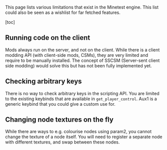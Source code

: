 This page lists various limitations that exist in the Minetest engine. This list could also be seen as a wishlist for far fetched features.

[toc]

## Running code on the client
Mods always run on the server, and not on the client. While there is a client modding API (with client-side mods, CSMs), they are very limited and require to be manually installed. The concept of SSCSM (Server-sent client side modding) would solve this but has not been fully implemented yet.

## Checking arbitrary keys
There is no way to check arbitrary keys in the scripting API. You are limited to the existing keybinds that are available in `get_player_control`. Aux1 is a generic keybind that you could give a custom use for.

## Changing node textures on the fly
While there are ways to e.g. colourise nodes using param2, you cannot change the texture of a node itself. You will need to register a separate node with different textures, and swap between these nodes.
